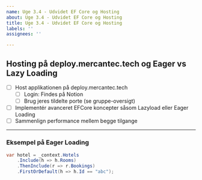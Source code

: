 ```yaml
---
name: Uge 3.4 - Udvidet EF Core og Hosting
about: Uge 3.4 - Udvidet EF Core og Hosting
title: Uge 3.4 - Udvidet EF Core og Hosting
labels: ''
assignees: ''

---
```


## Hosting på deploy.mercantec.tech og Eager vs Lazy Loading

- [ ] Host applikationen på deploy.mercantec.tech
  - [ ] Login: Findes på Notion
  - [ ] Brug jeres tildelte porte (se gruppe-oversigt)
- [ ] Implementér avanceret EFCore koncepter såsom Lazyload eller Eager Loading
- [ ] Sammenlign performance mellem begge tilgange

---

### Eksempel på Eager Loading
```csharp
var hotel = _context.Hotels
    .Include(h => h.Rooms)
    .ThenInclude(r => r.Bookings)
    .FirstOrDefault(h => h.Id == "abc");
```

